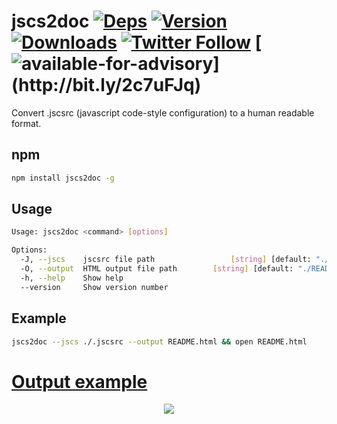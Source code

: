 # jscs2doc [![Deps](https://img.shields.io/david/FGRibreau/jscs2doc.svg)](https://david-dm.org/FGRibreau/jscs2doc) [![Version](https://img.shields.io/npm/v/jscs2doc.svg)](https://www.npmjs.com/package/jscs2doc)  [![Downloads](http://img.shields.io/npm/dm/jscs2doc.svg)](https://www.npmjs.com/package/jscs2doc) [![Twitter Follow](https://img.shields.io/twitter/follow/fgribreau.svg?style=flat)](https://twitter.com/FGRibreau) [![available-for-advisory](https://img.shields.io/badge/available%20for%20consulting%20advisory-yes-ff69b4.svg?)](http://bit.ly/2c7uFJq)


Convert .jscsrc (javascript code-style configuration) to a human readable format.

## npm

```bash
npm install jscs2doc -g
```

## Usage

```bash
Usage: jscs2doc <command> [options]

Options:
  -J, --jscs    jscsrc file path                 [string] [default: "./.jscsrc"]
  -O, --output  HTML output file path        [string] [default: "./README.html"]
  -h, --help    Show help                                              [boolean]
  --version     Show version number                                    [boolean]
```

## Example

```bash
jscs2doc --jscs ./.jscsrc --output README.html && open README.html
```

# [Output example](/examples)

<p align="center"><a href="https://www.youtube.com/watch?v=dd--tIkrVoA"><img src="https://cloud.githubusercontent.com/assets/138050/9570052/4f985bc6-4f7e-11e5-8a8c-aefb1ae6dbae.gif" />
</a></p>
